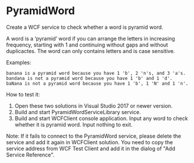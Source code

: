 # PyramidWord
Create a WCF service to check whether a word is pyramid word.

A word is a ‘pyramid’ word if you can arrange the letters in increasing frequency, starting with 1 and continuing without gaps and without duplicactes. The word can only contains letters and is case sensitive.

Examples:

    banana is a pyramid word because you have 1 'b', 2 'n's, and 3 'a's.
    bandana is not a pyramid word because you have 1 'b' and 1 'd'.
    baNana is not a pyramid word because you have 1 'b', 1 'N' and 1 'n'.

How to test it:
1. Open these two solutions in Visual Studio 2017 or newer version.
2. Build and start PyramidWordServiceLibrary service.
3. Build and start WCFClient console application. Input any word to check whether it is pyramid word. Input nothing to exit.

Note: 
If it fails to connect to the PyramidWord service, please delete the service and add it again in WCFClient solution. You need to copy the service address from WCF Test Client and add it in the dialog of "Add Service Reference".
